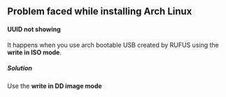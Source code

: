 <h2> Problem faced while installing Arch Linux </h2>
<h4>UUID not showing</h4>
It happens when you use arch bootable USB created by RUFUS using the <b>write in ISO mode</b>.
<h5>Solution</h5>
Use the <b>write in DD image mode</b>
